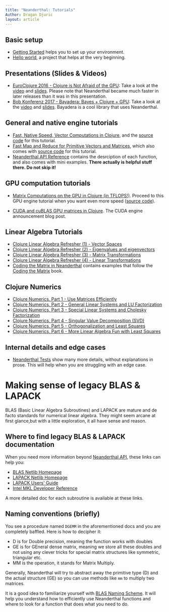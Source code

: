 ```yaml
---
title: "Neanderthal: Tutorials"
Author: Dragan Djuric
layout: article
---
```


## Basic setup

* [Getting Started](/articles/getting_started.html) helps you to set up your environment.
* [Hello world](https://github.com/uncomplicate/neanderthal/tree/master/examples/hello-world), a project that helps at the very beginning.

## Presentations (Slides & Videos)

* [EuroClojure 2016 - Clojure is Not Afraid of the GPU](https://2016.euroclojure.org/speakers#ddjuric): Take a look at the [video](https://www.youtube.com/watch?v=bEOOYbscyTs) and [slides](https://dragan.rocks/talks/EuroClojure2016/clojure-is-not-afraid-of-the-gpu.html). Please note that Neanderthal became much faster in later releases than it was in this presentation.
* [Bob Konferenz 2017 - Bayadera: Bayes + Clojure + GPU](https://bobkonf.de/2017/djuric.html): Take a look at the [video](https://www.youtube.com/watch?v=TGxYfi3Vi3s) and [slides](https://dragan.rocks/talks/Bobkonferenz2017/bayadera-bob.html). Bayadera is a cool library that uses Neanderthal.

## General and native engine tutorials

* [Fast, Native Speed, Vector Computations in Clojure](/articles/tutorial_native.html), and the [source code](https://github.com/uncomplicate/neanderthal/blob/master/test/uncomplicate/neanderthal/examples/guides/tutorial_native_test.clj) for this tutorial.
* [Fast Map and Reduce for Primitive Vectors and Matrices](/articles/fast-map-and-reduce-for-primitive-vectors.html), which also comes with [source code](https://github.com/uncomplicate/neanderthal/blob/master/examples/benchmarks/map_reduce.clj) for this tutorial.
* [Neanderthal API Reference](/codox) contains the desrciption of each function, and also comes with mini examples. **There actually is helpful stuff there. Do not skip it!**

## GPU computation tutorials

* [Matrix Computations on the GPU in Clojure (in TFLOPS!)](/articles/tutorial_opencl.html). Proceed to this GPU engine tutorial when you want even more speed ([source code](https://github.com/uncomplicate/neanderthal/blob/master/test/uncomplicate/neanderthal/examples/guides/tutorial_opencl_test.clj)).

* [CUDA and cuBLAS GPU matrices in Clojure](https://dragan.rocks/articles/17/CUDA-and-cuBLAS-GPU-matrices-in-Clojure). The CUDA engine announcement blog post.

## Linear Algebra Tutorials

* [Clojure Linear Algebra Refresher (1) - Vector Spaces](https://dragan.rocks/articles/17/Clojure-Linear-Algebra-Refresher-Vector-Spaces)
* [Clojure Linear Algebra Refresher (2) - Eigenvalues and eigenvectors](https://dragan.rocks/articles/17/Clojure-Linear-Algebra-Refresher-Eigenvalues-and-Eigenvectors)
* [Clojure Linear Algebra Refresher (3) - Matrix Transformations](https://dragan.rocks/articles/17/Clojure-Linear-Algebra-Refresher-Matrix-Transformations)
* [Clojure Linear Algebra Refresher (4) - Linear Transformations](https://dragan.rocks/articles/17/Clojure-Linear-Algebra-Refresher-Linear-Transformations)
* [Coding the Matrix in Neanderthal](https://github.com/uncomplicate/neanderthal/tree/master/test/uncomplicate/neanderthal/examples/codingthematrix) contains examples that follow the [Coding the Matrix](https://codingthematrix.com/)
book.

## Clojure Numerics

* [Clojure Numerics, Part 1 - Use Matrices Efficiently](https://dragan.rocks/articles/17/Clojure-Numerics-1-Use-Matrices-Efficiently)
* [Clojure Numerics, Part 2 - General Linear Systems and LU Factorization](https://dragan.rocks/articles/17/Clojure-Numerics-2-General-Linear-Systems-and-LU-Factorization)
* [Clojure Numerics, Part 3 - Special Linear Systems and Cholesky Factorization](https://dragan.rocks/articles/17/Clojure-Numerics-3-Special-Linear-Systems-and-Cholesky-Factorization)
* [Clojure Numerics, Part 4 - Singular Value Decomposition (SVD)](https://dragan.rocks/articles/17/Clojure-Numerics-4-Singular-Value-Decomposition-SVD)
* [Clojure Numerics, Part 5 - Orthogonalization and Least Squares](https://dragan.rocks/articles/17/Clojure-Numerics-5-Orthogonalization-and-Least-Squares)
* [Clojure Numerics, Part 6 - More Linear Algebra Fun with Least Squares](https://dragan.rocks/articles/17/Clojure-Numerics-6-More-Linear-Algebra-Fun-with-Least-Squares)

## Internal details and edge cases

* [Neanderthal Tests](https://github.com/uncomplicate/neanderthal/tree/master/test/uncomplicate/neanderthal) show many more details, without explanations in prose. This will help when you are struggling with an edge case.

# Making sense of legacy BLAS & LAPACK

BLAS (Basic Linear Algebra Subroutines) and LAPACK are mature and de facto standards
for numerical linear algebra. They might seem arcane at first glance,but with a
little exploration, it all have sense and reason.

## Where to find legacy BLAS & LAPACK documentation

When you need more information beyond [Neanderthal API](/codox), these links can help you:

* [BLAS Netlib Homepage](https://netlib.org/blas/)
* [LAPACK Netlib Homepage](https://netlib.org/lapack/)
* [LAPACK Users' Guide](https://www.netlib.org/lapack/lug/)
* [Intel MKL Developer Reference](https://software.intel.com/en-us/mkl-reference-manual-for-c)

A more detailed doc for each subroutine is available at these links.

## Naming conventions (briefly)

You see a procedure named `DGEMM` in the aforementioned docs and you are completely baffled. Here is how to decipher it:

* D is for Double precision, meaning the function works with doubles
* GE is for GEneral dense matrix, meaning we store all these doubles and not using any clever tricks for special matrix structures like symmetric, triangular etc.
* MM is the operation, it stands for Matrix Multiply.

Generally, Neanderthal will try to abstract away the primitive type (D) and the actual structure (GE) so you can
use methods like `mm` to multiply two matrices.

It is a good idea to familiarize yourself with [BLAS Naming Scheme](https://software.intel.com/en-us/node/520726). It will help you understand how to efficiently use Neanderthal functions and where to look for a function that does what you need to do.
